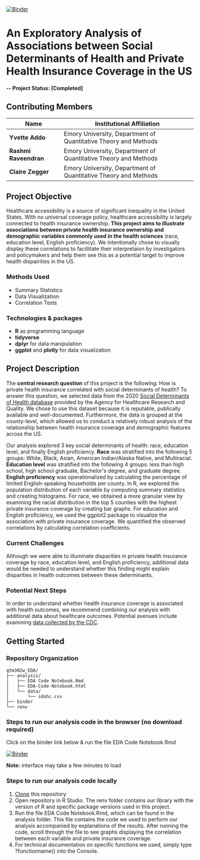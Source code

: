 
[![Binder](https://mybinder.org/badge_logo.svg)](https://mybinder.org/v2/gh/czegger/qtm302w_EDA/main?urlpath=rstudio)

# An Exploratory Analysis of Associations between Social Determinants of Health and Private Health Insurance Coverage in the US
#### -- Project Status: [Completed]

## Contributing Members

|Name     |  Institutional Affiliation   | 
|---------|-----------------|
|**Yvette Addo** | Emory University, Department of Quantitative Theory and Methods        |
|**Rashmi Raveendran** |     Emory University, Department of Quantitative Theory and Methods     |
|**Claire Zegger** |     Emory University, Department of Quantitative Theory and Methods     |


## Project Objective
Healthcare accessibility is a source of significant inequality in the United States. With no universal coverage policy, healthcare accessibility is largely connected to health insurance ownership. **This project aims to illustrate associations between private health insurance ownership and demographic variables commonly used in the health sciences** (race, education level, English proficiency). We intentionally chose to visually display these correlations to facillitate their interpretaion by investigators and policymakers and help them see this as a potential target to improve health dispairities in the US.

### Methods Used
* Summary Statistics
* Data Visualization
* Correlation Tests

### Technologies & packages
* **R** as programming language
* **tidyverse** 
* **dplyr** for data manipulation
* **ggplot** and **plotly** for data visualization

## Project Description
The **central research question** of this project is the following: How is private health insurance correlated with social determinants of health? To answer this question, we selected data from the 2020 [Social Determinants of Health database](https://www.ahrq.gov/sdoh/data-analytics/sdoh-data.html) provided by the Agency for Healthcare Research and Quality. We chose to use this dataset because it is reputable, publically available and well-documented. Furthermore, the data is grouped at the county-level, which allowed us to conduct a relatively robust analysis of the relationship between health insurance coverage and demographic features across the US. 

Our analysis explored 3 key social determinants of health: race, education level, and finally English proficiency. **Race** was stratified into the following 5 groups: White, Black, Asian, American Indian/Alaska Native, and Multiracial. **Education level** was stratified into the following 4 groups: less than high school, high school graduate, Bachelor's degree, and graduate degree. **English proficiency** was operationalized by calculating the percentage of limited English-speaking households per county. In R, we explored the population distribution of each variable by computing summary statistics and creating histograms. For race, we obtained a more granular view by examining the racial distribution in the top 5 counties with the highest private insurance coverage by creating bar graphs. For education and English proficiency, we used the ggplot2 package to visualize the association with private insurance coverage. We quantified the observed correlations by calculating correlation coefficients. 

### Current Challenges
Although we were able to illuminate disparities in private health insurance coverage by race, education level, and English proficiency, additional data would be needed to understand whether this finding might explain disparities in health outcomes between these determinants.

### Potential Next Steps
In order to understand whether health insurance coverage is associated with health outcomes, we recommend combining our analysis with additional data about healthcare outcomes. Potential avenues include examining [data collected by the CDC](https://data.cdc.gov/).

## Getting Started

### Repository Organization
```
qtm302w_EDA/
├── analysis/
│   ├── EDA Code Notebook.Rmd
│   ├── EDA-Code-Notebook.html
│   └── data/
│       └── sdohc.csv
├── binder
└── renv
```
### Steps to run our analysis code in the browser (no download required)
Click on the binder link below & run the file EDA Code Notebook.Rmd

[![Binder](https://mybinder.org/badge_logo.svg)](https://mybinder.org/v2/gh/czegger/qtm302w_EDA/main?urlpath=rstudio)

**Note:** interface may take a few minutes to load

### Steps to run our analysis code locally
1. [Clone](https://help.github.com/articles/cloning-a-repository/) this repository
2. Open repository in R Studio. The renv folder contains our library with the version of R and specific package versions used in this project.
3. Run the file EDA Code Notebook.Rmd, which can be found in the analysis folder. This file contains the code we used to perform our analysis accompanied by explanations of the results. After running the code, scroll through the file to see graphs displaying the correlation between each variable and private insurance coverage.
4. For technical documentation on specific functions we used, simply type ?functionname() into the Console.




